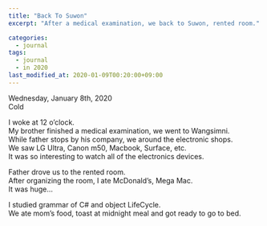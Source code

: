 ```yaml
---
title: "Back To Suwon"
excerpt: "After a medical examination, we back to Suwon, rented room."

categories:
  - journal
tags:
  - journal
  - in 2020
last_modified_at: 2020-01-09T00:20:00+09:00
---
```

Wednesday, January 8th, 2020  
Cold

I woke at 12 o’clock.  
My brother finished a medical examination, we went to Wangsimni.  
While father stops by his company, we around the electronic shops.  
We saw LG Ultra, Canon m50, Macbook, Surface, etc.  
It was so interesting to watch all of the electronics devices.  

Father drove us to the rented room.  
After organizing the room, I ate McDonald’s, Mega Mac.  
It was huge…  

I studied grammar of C# and object LifeCycle.  
We ate mom’s food, toast at midnight meal and got ready to go to bed.  

